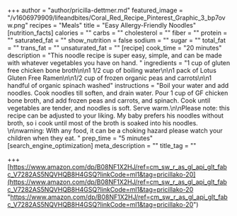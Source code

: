 +++
author = "author/pricilla-dettmer.md"
featured_image = "/v1606979909/lifeandbites/Coral_Red_Recipe_Pinterest_Graphic_3_bp7ovw.png"
recipes = "Meals"
title = "Easy Allergy-Friendly Noodles"
[nutrition_facts]
calories = ""
carbs = ""
cholesterol = ""
fiber = ""
protein = ""
saturated_fat = ""
show_nutrition = false
sodium = ""
sugar = ""
total_fat = ""
trans_fat = ""
unsaturated_fat = ""
[recipe]
cook_time = "20 minutes"
description = "This noodle recipe is super easy, simple, and can be made with whatever vegetables you have on hand. "
ingredients = "1 cup of gluten free chicken bone broth\n\n1 1/2 cup of boiling water\n\n1 pack of Lotus Gluten Free Ramen\n\n1/2 cup of frozen organic peas and carrots\n\n1 handful of organic spinach washed"
instructions = "Boil your water and add noodles. Cook noodles till soften, and drain water. Pour 1 cup of GF chicken bone broth, and add frozen peas and carrots, and spinach. Cook until vegetables are tender, and noodles is soft. Serve warm.\n\nPlease note: this recipe can be adjusted to your liking. My baby prefers his noodles without broth, so i cook until most of the broth is soaked into his noodles. \n\nwarning: With any food, it can be a choking hazard please watch your children when they eat. "
prep_time = "5 minutes"
[search_engine_optimization]
meta_description = ""
title_tag = ""

+++
[https://www.amazon.com/dp/B08NF1X2HJ/ref=cm_sw_r_as_gl_api_glt_fabc_V7282AS5NQVHQB8H4GSQ?linkCode=ml1&tag=pricillako-20](https://www.amazon.com/dp/B08NF1X2HJ/ref=cm_sw_r_as_gl_api_glt_fabc_V7282AS5NQVHQB8H4GSQ?linkCode=ml1&tag=pricillako-20 "https://www.amazon.com/dp/B08NF1X2HJ/ref=cm_sw_r_as_gl_api_glt_fabc_V7282AS5NQVHQB8H4GSQ?linkCode=ml1&tag=pricillako-20")